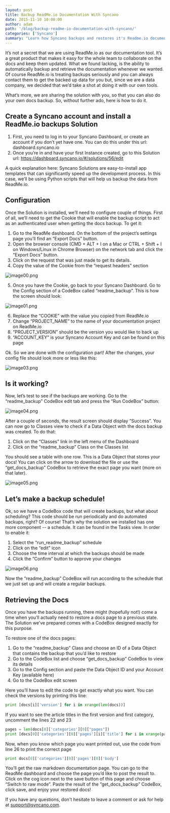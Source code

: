 ```yaml
---
layout: post
title: Backup ReadMe.io Documentation With Syncano
date: 2015-11-10 10:00:00
author: adam
path: '/blog/backup-readme-io-documentation-with-syncano/'
categories: ['Syncano']
summary: "Learn how Syncano backups and restores it's Readme.io documentation."
---
```


It’s not a secret that we are using ReadMe.io as our documentation tool. It’s a great product that makes it easy for the whole team to collaborate on the docs and keep them updated. What we found lacking, is the ability to automatically backup and retrieve the documentation whenever we wanted. Of course ReadMe.io is treating backups seriously and you can always contact them to get the backed up data for you but, since we are a data company, we decided that we’d take a shot at doing it with our own tools.

What’s more, we are sharing the solution with you, so that you can also do your own docs backup. So, without further ado, here is how to do it.

## Create a Syncano account and install a ReadMe.io backups Solution

1. First, you need to log in to your Syncano Dashboard, or create an account if you don’t yet have one. You can do this under this url:  dashboard.syncano.io
2. Once you’re in and have your first Instance created, go to this Solution url: https://dashboard.syncano.io/#/solutions/56/edit

A quick explanation here: Syncano Solutions are easy-to-install app templates that can significantly speed up the development process. In this case, we’ll be using Python scripts that will help us backup the data from ReadMe.io.

## Configuration

Once the Solution is installed, we’ll need to configure couple of things. First of all, we’ll need to get the Cookie that will enable the backup script to act as an authenticated user when getting the docs backup. To get it:

1. Go to the ReadMe dashboard. On the bottom of the project’s settings page you’ll find an “Export Docs” button.
2. Open the browser console (CMD + ALT + I on a Mac or CTRL + Shift + I  on Windows/Linux in Chrome Browser) on the network tab and click the “Export Docs” button.
3. Click on the request that was just made to get its details.
4. Copy the value of the Cookie from the “request headers” section

![image00.png](image00.png)

5. Once you have the Cookie, go back to your Syncano Dashboard. Go to the Config section of a CodeBox called “readme_backup”. This is how the screen should look:

![image01.png](image01.png)

6. Replace the “COOKIE” with the value you copied from ReadMe.io
7. Change “PROJECT_NAME” to the name of your documentation project on ReadMe.io
8. “PROJECT_VERSION” should be the version you would like to back up
9. “ACCOUNT_KEY” is your Syncano Account Key and can be found on this page

Ok. So we are done with the configuration part! After the changes, your config file should look more or less like this:

![image03.png](image03.png)

## Is it working?
Now, let’s test to see if the backups are working. Go to the “readme_backup” CodeBox edit tab and press the “Run CodeBox” button:

![image04.png](image04.png)

After a couple of seconds, the result screen should display “Success”. You can now go to Classes view to check if a Data Object with the docs backup was created. To do that:

1. Click on the “Classes” link in the left menu of the Dashboard
2. Click on the “readme_backup” Class on the Classes list

You should see a table with one row. This is a Data Object that stores your docs! You can click on the arrow to download the file or use the “get_docs_backup” CodeBox to retrieve the exact page you want (more on that later).

![image05.png](image05.png)

## Let’s make a backup schedule!

Ok, so we have a CodeBox code that will create backups, but what about scheduling? This code should be run periodically and do automated backups, right? Of course! That’s why the solution we installed has one more component -- a schedule. It can be found in the Tasks view. In order to enable it:

1. Select the “run_readme_backup” schedule
2. Click on the “edit” icon
3. Choose the time interval at which the backups should be made
4. Click the “Confirm” button to approve your changes

![image06.png](image06.png)

Now the “readme_backup” CodeBox will run according to the schedule that we just set up and will create a regular backups.

## Retrieving the Docs

Once you have the backups running, there might (hopefully not!) come a time when you’ll actually need to restore a docs page to a previous state. The Solution we’ve prepared comes with a CodeBox designed exactly for this purpose.

To restore one of the docs pages:

1. Go to the “readme_backup” Class and choose an ID of a Data Object that contains the backup that you’d like to restore
2. Go to the CodeBox list and choose “get_docs_backup” CodeBox to view its details
3. Go to the Config section and paste the Data Object ID and your Account Key (available here)
4. Go to the CodeBox edit screen

Here you’ll have to edit the code to get exactly what you want. You can check the versions by printing this line:

```python
print [docs[i]['version'] for i in xrange(len(docs))]
```


If you want to see the article titles in the first version and first category, uncomment the lines 22 and 23

```python
pages = len(docs[0]['categories'][0]["pages"])
print [docs[0]['categories'][0]['pages'][i]['title'] for i in xrange(pages)]
```

Now, when you know which page you want printed out, use the code from line 26 to print the correct page

```python
print docs[0]['categories'][0]['pages'][0]['body']
```

You’ll get the raw markdown documentation page. You can go to the ReadMe dashboard and choose the page you’d like to post the result to. Click on the cog icon next to the save button of this page and choose “Switch to raw mode”. Paste the result of the “get_docs_backup” CodeBox, click save, and enjoy your restored docs!

If you have any questions, don't hesitate to leave a comment or ask for help at [support@syncano.com](support@syncano.com).
